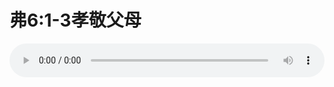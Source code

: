 # 弗6:1-3孝敬父母

<audio style="width: 100%;" preload="false" controls controlslist="nodownload"><source src="//cdn.simai.ml/audio/mp3/old/12216.mp3" type="audio/mpeg">Your browser does not support the audio element.</audio>



